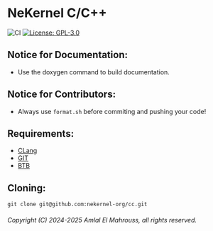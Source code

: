 # NeKernel C/C++

![CI](https://github.com/amlel-el-mahrouss/cc/actions/workflows/c-cpp.yml/badge.svg)
[![License: GPL-3.0](https://img.shields.io/badge/license-GPL--3.0-blue.svg)](LICENSE)

## Notice for Documentation:

- Use the doxygen command to build documentation.

## Notice for Contributors:

- Always use `format.sh` before commiting and pushing your code!

## Requirements:

- [CLang](https://clang.llvm.org/)
- [GIT](https://git-scm.com/)
- [BTB](https://github.com/nekernel-org/btb)

## Cloning:

```
git clone git@github.com:nekernel-org/cc.git
```

###### Copyright (C) 2024-2025 Amlal El Mahrouss, all rights reserved.
